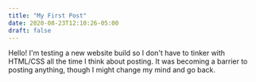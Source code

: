 ```yaml
---
title: "My First Post"
date: 2020-08-23T12:10:26-05:00
draft: false
---
```


Hello! I'm testing a new website build so I don't have to tinker with HTML/CSS all the time I think about posting. It was becoming a barrier to posting anything, though I might change my mind and go back.
